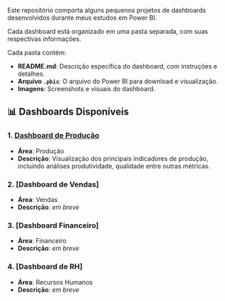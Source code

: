 Este repositório comporta alguns pequenos projetos de dashboards desenvolvidos durante meus estudos em Power BI.

Cada dashboard está organizado em uma pasta separada, com suas respectivas informações.

Cada pasta contém:

- **README.md**: Descrição específica do dashboard, com instruções e detalhes.
- **Arquivo `.pbix`**: O arquivo do Power BI para download e visualização.
- **Imagens**: Screenshots e visuais do dashboard.

## 📊 Dashboards Disponíveis

### 1. [Dashboard de Produção](./dashboard-producao/README.md)

- **Área**: Produção
- **Descrição**: Visualização dos principais indicadores de produção, incluindo análises produtividade, qualidade entre outras métricas.

### 2. [Dashboard de Vendas]

- **Área**: Vendas
- **Descrição**: _em breve_

### 3. [Dashboard Financeiro]

- **Área**: Financeiro
- **Descrição**: _em breve_

### 4. [Dashboard de RH]

- **Área**: Recursos Humanos
- **Descrição**: _em breve_
